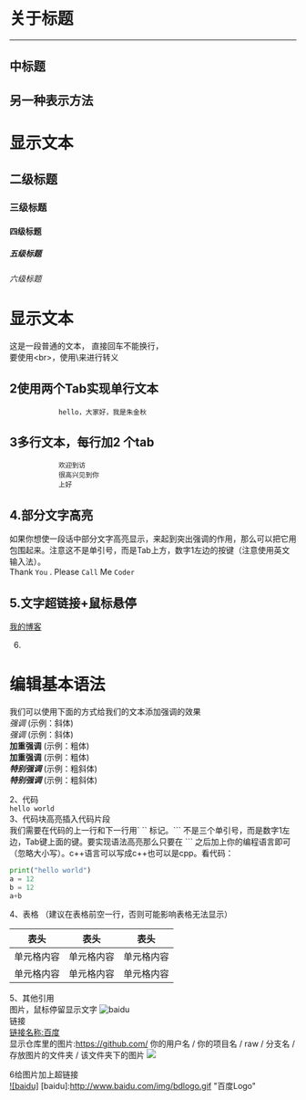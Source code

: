 关于标题
====

----

中标题
----

另一种表示方法
----


# 显示文本

## 二级标题

### 三级标题

#### 四级标题

##### 五级标题
###### 六级标题

# 显示文本<br>

这是一段普通的文本，
直接回车不能换行，<br>
要使用\<br>，使用\来进行转义<br>


## 2使用两个Tab实现单行文本<br>
                hello，大家好，我是朱金秋
    
## 3多行文本，每行加2 个tab<br>
                欢迎到访
                很高兴见到你
                上好

## 4.部分文字高亮<br>
如果你想使一段话中部分文字高亮显示，来起到突出强调的作用，那么可以把它用 `  ` 包围起来。注意这不是单引号，而是Tab上方，数字1左边的按键（注意使用英文输入法）。<br>
Thank `You` . Please `Call` Me `Coder` <br>
## 5.文字超链接+鼠标悬停<br>
[我的博客](wwww.baidu.com"鼠标悬停")


6.
# 编辑基本语法
我们可以使用下面的方式给我们的文本添加强调的效果<br>
*强调*  (示例：斜体)  
 _强调_  (示例：斜体)  
**加重强调**  (示例：粗体)  
 __加重强调__ (示例：粗体)  
***特别强调*** (示例：粗斜体)  
___特别强调___  (示例：粗斜体)


2、代码  
`hello world` <br>
3、代码块高亮插入代码片段<br>
我们需要在代码的上一行和下一行用` \`` 标记。\``` 不是三个单引号，而是数字1左边，Tab键上面的键。要实现语法高亮那么只要在 \``` 之后加上你的编程语言即可（忽略大小写）。c++语言可以写成c++也可以是cpp。看代码：<br>
```python
print("hello world")
a = 12
b = 12
a+b
```


4、表格 （建议在表格前空一行，否则可能影响表格无法显示）
 
 表头  | 表头  | 表头
 ---- | ----- | ------  
 单元格内容  | 单元格内容 | 单元格内容 
 单元格内容  | 单元格内容 | 单元格内容  
 
 
 5、其他引用<br>
图片，鼠标停留显示文字
![baidu](https://www.baidu.com/img/bd_logo1.png "百度logo")  
链接  
[链接名称:百度](https://www.baidu.com/)    <br>
显示仓库里的图片:https://github.com/ 你的用户名 / 你的项目名 / raw / 分支名 / 存放图片的文件夹 / 该文件夹下的图片
![](https://github.com/guodongxiaren/ImageCache/raw/master/Logo/foryou.gif) <br>

6给图片加上超链接<br>
[![baidu]](http://baidu.com)
[baidu]:http://www.baidu.com/img/bdlogo.gif "百度Logo"


